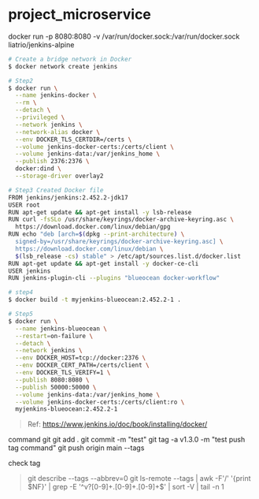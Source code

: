# project_microservice
docker run -p 8080:8080 -v /var/run/docker.sock:/var/run/docker.sock liatrio/jenkins-alpine

``` bash
# Create a bridge network in Docker
$ docker network create jenkins

# Step2
$ docker run \
  --name jenkins-docker \
  --rm \
  --detach \
  --privileged \
  --network jenkins \
  --network-alias docker \
  --env DOCKER_TLS_CERTDIR=/certs \
  --volume jenkins-docker-certs:/certs/client \
  --volume jenkins-data:/var/jenkins_home \
  --publish 2376:2376 \
  docker:dind \
  --storage-driver overlay2

# Step3 Created Docker file
FROM jenkins/jenkins:2.452.2-jdk17
USER root
RUN apt-get update && apt-get install -y lsb-release
RUN curl -fsSLo /usr/share/keyrings/docker-archive-keyring.asc \
  https://download.docker.com/linux/debian/gpg
RUN echo "deb [arch=$(dpkg --print-architecture) \
  signed-by=/usr/share/keyrings/docker-archive-keyring.asc] \
  https://download.docker.com/linux/debian \
  $(lsb_release -cs) stable" > /etc/apt/sources.list.d/docker.list
RUN apt-get update && apt-get install -y docker-ce-cli
USER jenkins
RUN jenkins-plugin-cli --plugins "blueocean docker-workflow"

# step4
$ docker build -t myjenkins-blueocean:2.452.2-1 .

# Step5
$ docker run \
  --name jenkins-blueocean \
  --restart=on-failure \
  --detach \
  --network jenkins \
  --env DOCKER_HOST=tcp://docker:2376 \
  --env DOCKER_CERT_PATH=/certs/client \
  --env DOCKER_TLS_VERIFY=1 \
  --publish 8080:8080 \
  --publish 50000:50000 \
  --volume jenkins-data:/var/jenkins_home \
  --volume jenkins-docker-certs:/certs/client:ro \
  myjenkins-blueocean:2.452.2-1
```

> Ref: https://www.jenkins.io/doc/book/installing/docker/

command git
git add .
git commit -m "test"
git tag -a v1.3.0 -m "test push tag command"
git push origin main --tags

check tag
> git describe --tags --abbrev=0
> git ls-remote --tags | awk -F'/' '{print $NF}' | grep -E '^v?[0-9]+\.[0-9]+\.[0-9]+$' | sort -V | tail -n 1
